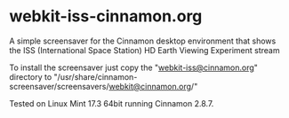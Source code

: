 # webkit-iss-cinnamon.org
A simple screensaver for the Cinnamon desktop environment that shows the ISS (International Space Station) HD Earth Viewing Experiment stream

To install the screensaver just copy the "webkit-iss@cinnamon.org" directory to "/usr/share/cinnamon-screensaver/screensavers/webkit@cinnamon.org/"

Tested on Linux Mint 17.3 64bit running Cinnamon 2.8.7.
